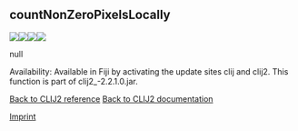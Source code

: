 ## countNonZeroPixelsLocally
<img src="images/mini_empty_logo.png"/><img src="images/mini_empty_logo.png"/><img src="images/mini_empty_logo.png"/><img src="images/mini_empty_logo.png"/>

null

Availability: Available in Fiji by activating the update sites clij and clij2.
This function is part of clij2_-2.2.1.0.jar.

[Back to CLIJ2 reference](https://clij.github.io/clij2-docs/reference)
[Back to CLIJ2 documentation](https://clij.github.io/clij2-docs)

[Imprint](https://clij.github.io/imprint)
